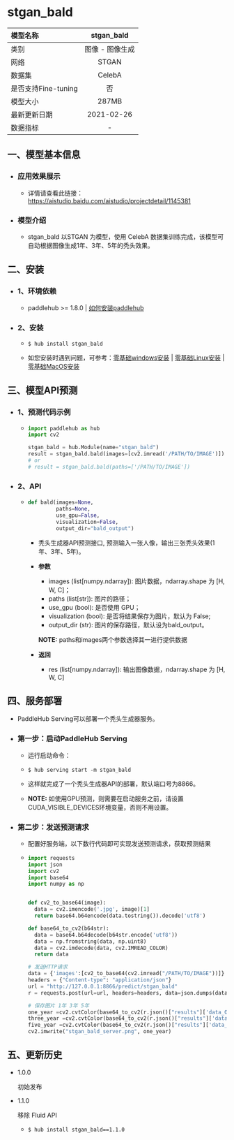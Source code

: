 # stgan_bald

|模型名称|stgan_bald|
| :--- | :---: |
|类别|图像 - 图像生成|
|网络|STGAN|
|数据集|CelebA|
|是否支持Fine-tuning|否|
|模型大小|287MB|
|最新更新日期|2021-02-26|
|数据指标|-|


## 一、模型基本信息

- ### 应用效果展示
  - 详情请查看此链接：https://aistudio.baidu.com/aistudio/projectdetail/1145381

- ### 模型介绍

  - stgan_bald 以STGAN 为模型，使用 CelebA 数据集训练完成，该模型可自动根据图像生成1年、3年、5年的秃头效果。


## 二、安装

- ### 1、环境依赖  

  - paddlehub >= 1.8.0  | [如何安装paddlehub](../../../../docs/docs_ch/get_start/installation.rst)

- ### 2、安装

  - ```shell
    $ hub install stgan_bald
    ```
  - 如您安装时遇到问题，可参考：[零基础windows安装](../../../../docs/docs_ch/get_start/windows_quickstart.md)
 | [零基础Linux安装](../../../../docs/docs_ch/get_start/linux_quickstart.md) | [零基础MacOS安装](../../../../docs/docs_ch/get_start/mac_quickstart.md)
## 三、模型API预测

- ### 1、预测代码示例

  - ```python
    import paddlehub as hub
    import cv2

    stgan_bald = hub.Module(name="stgan_bald")
    result = stgan_bald.bald(images=[cv2.imread('/PATH/TO/IMAGE')])
    # or
    # result = stgan_bald.bald(paths=['/PATH/TO/IMAGE'])
    ```

- ### 2、API

  - ```python
    def bald(images=None,
             paths=None,
             use_gpu=False,
             visualization=False,
             output_dir="bald_output")
    ```

    - 秃头生成器API预测接口, 预测输入一张人像，输出三张秃头效果(1年、3年、5年)。

    - **参数**
      - images (list\[numpy.ndarray\]): 图片数据，ndarray.shape 为 \[H, W, C\]；<br/>
      - paths (list\[str\]): 图片的路径；<br/>
      - use\_gpu (bool): 是否使用 GPU；<br/>
      - visualization (bool): 是否将结果保存为图片，默认为 False; <br/>
      - output\_dir (str): 图片的保存路径，默认设为bald\_output。

      **NOTE:** paths和images两个参数选择其一进行提供数据

    - **返回**

      - res (list\[numpy.ndarray\]): 输出图像数据，ndarray.shape 为 \[H, W, C\]

## 四、服务部署

- PaddleHub Serving可以部署一个秃头生成器服务。

- ### 第一步：启动PaddleHub Serving

  - 运行启动命令：
  - ```shell
    $ hub serving start -m stgan_bald
    ```

  - 这样就完成了一个秃头生成器API的部署，默认端口号为8866。

  - **NOTE:** 如使用GPU预测，则需要在启动服务之前，请设置CUDA\_VISIBLE\_DEVICES环境变量，否则不用设置。

- ### 第二步：发送预测请求

  - 配置好服务端，以下数行代码即可实现发送预测请求，获取预测结果

  - ```python
    import requests
    import json
    import cv2
    import base64
    import numpy as np


    def cv2_to_base64(image):
      data = cv2.imencode('.jpg', image)[1]
      return base64.b64encode(data.tostring()).decode('utf8')

    def base64_to_cv2(b64str):
      data = base64.b64decode(b64str.encode('utf8'))
      data = np.fromstring(data, np.uint8)
      data = cv2.imdecode(data, cv2.IMREAD_COLOR)
      return data

    # 发送HTTP请求
    data = {'images':[cv2_to_base64(cv2.imread("/PATH/TO/IMAGE"))]}
    headers = {"Content-type": "application/json"}
    url = "http://127.0.0.1:8866/predict/stgan_bald"
    r = requests.post(url=url, headers=headers, data=json.dumps(data))

    # 保存图片 1年 3年 5年
    one_year =cv2.cvtColor(base64_to_cv2(r.json()["results"]['data_0']), cv2.COLOR_RGB2BGR)
    three_year =cv2.cvtColor(base64_to_cv2(r.json()["results"]['data_1']), cv2.COLOR_RGB2BGR)
    five_year =cv2.cvtColor(base64_to_cv2(r.json()["results"]['data_2']), cv2.COLOR_RGB2BGR)
    cv2.imwrite("stgan_bald_server.png", one_year)
    ```


## 五、更新历史

* 1.0.0

  初始发布

* 1.1.0

  移除 Fluid API

  - ```shell
    $ hub install stgan_bald==1.1.0
    ```
